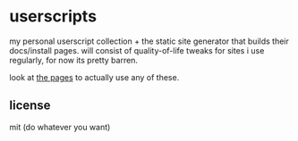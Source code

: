 # userscripts

my personal userscript collection + the static site generator that builds their docs/install pages. will consist of quality-of-life tweaks for sites i use regularly, for now its pretty barren.

look at [the pages](https://lnus.github.io/userscripts/) to actually use any of these.

## license

mit (do whatever you want)
